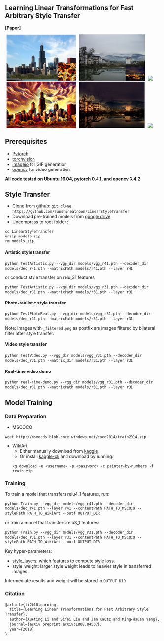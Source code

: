 ## Learning Linear Transformations for Fast Arbitrary Style Transfer
**[[Paper]](https://arxiv.org/abs/1808.04537v1)**

<img src="doc/images/chicago_paste.png" height="149" hspace="5"><img src="doc/images/photo_content.png" height="150" hspace="5"><img src="doc/images/content.gif" height="150" hspace="5">
<img src="doc/images/chicago_27.png" height="150" hspace="5"><img src="doc/images/in5_result.png" height="150" hspace="5"><img src="doc/images/test.gif" height="150" hspace="5">

## Prerequisites
- [Pytorch](http://pytorch.org/)
- [torchvision](https://github.com/pytorch/vision)
- [imageio](https://pypi.python.org/pypi/imageio) for GIF generation
- [opencv](https://opencv.org/) for video generation

**All code tested on Ubuntu 16.04, pytorch 0.4.1, and opencv 3.4.2**

## Style Transfer
- Clone from github: `git clone https://github.com/sunshineatnoon/LinearStyleTransfer`
- Download pre-trained models from [google drive](https://drive.google.com/open?id=1naZcc-Uw9xuFyR3cSyUjEJL7aOa1MfO7).
- Uncompress to root folder :
```
cd LinearStyleTransfer
unzip models.zip
rm models.zip
```
#### Artistic style transfer
```
python TestArtistic.py --vgg_dir models/vgg_r41.pth --decoder_dir models/dec_r41.pth --matrixPath models/r41.pth --layer r41
```
or conduct style transfer on relu_31 features
```
python TestArtistic.py --vgg_dir models/vgg_r31.pth --decoder_dir models/dec_r31.pth --matrixPath models/r31.pth --layer r31
```
#### Photo-realistic style transfer
```
python TestPhotoReal.py --vgg_dir models/vgg_r31.pth --decoder_dir models/dec_r31.pth --matrixPath models/r31.pth --layer r31
```
Note: images with `_filtered.png` as postfix are images filtered by bilateral filter after style transfer.

#### Video style transfer
```
python TestVideo.py --vgg_dir models/vgg_r31.pth --decoder_dir models/dec_r31.pth --matrix_dir models/r31.pth --layer r31
```
#### Real-time video demo
```
python real-time-demo.py --vgg_dir models/vgg_r31.pth --decoder_dir models/dec_r31.pth --matrixPath models/r31.pth --layer r31
```

## Model Training
### Data Preparation
- MSCOCO
```
wget http://msvocds.blob.core.windows.net/coco2014/train2014.zip
```
- WikiArt
  - Either manually download from [kaggle](https://www.kaggle.com/c/painter-by-numbers).
  - Or install [kaggle-cli](https://github.com/floydwch/kaggle-cli) and download by running:
  ```
  kg download -u <username> -p <password> -c painter-by-numbers -f train.zip
  ```

### Training
To train a model that transfers relu4_1 features, run:
```
python Train.py --vgg_dir models/vgg_r41.pth --decoder_dir models/dec_r41.pth --layer r41 --contentPath PATH_TO_MSCOCO --stylePath PATH_TO_WikiArt --outf OUTPUT_DIR
```
or train a model that transfers relu3_1 features:
```
python Train.py --vgg_dir models/vgg_r31.pth --decoder_dir models/dec_r31.pth --layer r31 --contentPath PATH_TO_MSCOCO --stylePath PATH_TO_WikiArt --outf OUTPUT_DIR
```
Key hyper-parameters:
- style_layers: which features to compute style loss.
- style_weight: larger style weight leads to heavier style in transferred images.

Intermediate results and weight will be stored in `OUTPUT_DIR`

### Citation
```
@article{li2018learning,
  title={Learning Linear Transformations for Fast Arbitrary Style Transfer},
  author={Xueting Li and Sifei Liu and Jan Kautz and Ming-Hsuan Yang},
  journal={arXiv preprint arXiv:1808.04537},
  year={2018}
}
```
